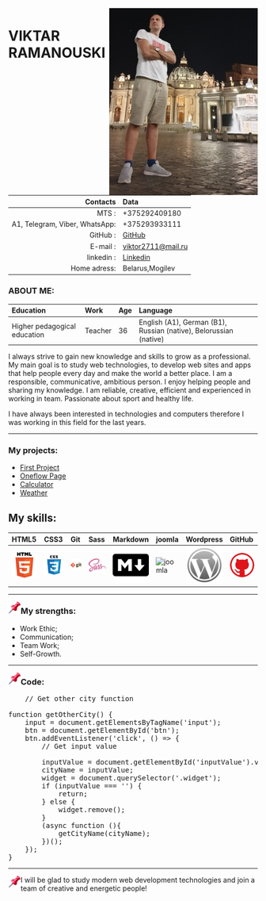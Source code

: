 <img align="right" alt="my photo" src="https://github.com/vitek2711/vitek2711/blob/main/images/vitek2711.jpg?raw=true" width="300">

# **VIKTAR RAMANOUSKI**
|Contacts|Data|
|-----:|:-----|
|MTS :| +375292409180|
|A1, Telegram, Viber, WhatsApp:| +375293933111|
|GitHub :|[GitHub](https://github.com/vitek2711)|
|E-mail :| viktor2711@mail.ru|
|linkedin :| [Linkedin](https://www.linkedin.com/public-profile/settings?lipi=urn%3Ali%3Apage%3Ad_flagship3_profile_self_edit_contact-info%3B4ISP33iORlWBazDq8JeWOw%3D%3D)|
|Home adress:|Belarus,Mogilev|

### **ABOUT ME:**

|**Education**|**Work**|**Age**|**Language**|
|:-----|:-----|:-----|:-----|
|Higher pedagogical education|Teacher|36|English (A1), German (B1), Russian (native), Belorussian (native)|

I always strive to gain new knowledge and skills to grow as a professional. My main goal is to study web technologies, to develop web sites and apps that help people every day and make the world a better place. I am a responsible, communicative, ambitious person. I enjoy helping people and sharing my knowledge. I am reliable, creative, efficient and experienced in working in team. Passionate about sport and healthy life. 

I have always been interested in technologies and computers therefore I was working in this field for the last years.

***

### **My projects:**

* [First Project](https://vitek2711.github.io/firstproject/)
* [Oneflow Page](https://vitek2711.github.io/oneflow/)
* [Calculator](https://vitek2711.github.io/Calculator/)
* [Weather](https://vitek2711.github.io/weather/)

## **My skills:**

|**HTML5**|**CSS3**|**Git**|**Sass**|**Markdown**|**joomla**|**Wordpress**|**GitHub**|
|:-----|:-----|:-----|:-----|:-----|:-----|:-----|:-----|
|<img alt="html5" src="https://raw.githubusercontent.com/github/explore/80688e429a7d4ef2fca1e82350fe8e3517d3494d/topics/html/html.png" width="80">|<img alt="css" src="https://raw.githubusercontent.com/github/explore/80688e429a7d4ef2fca1e82350fe8e3517d3494d/topics/css/css.png" width="80">|<img alt="git" src="https://raw.githubusercontent.com/github/explore/80688e429a7d4ef2fca1e82350fe8e3517d3494d/topics/git/git.png" width="80">|<img alt="sass" src="https://raw.githubusercontent.com/github/explore/80688e429a7d4ef2fca1e82350fe8e3517d3494d/topics/sass/sass.png" width="80">|<img alt="markdown" src="https://raw.githubusercontent.com/github/explore/80688e429a7d4ef2fca1e82350fe8e3517d3494d/topics/markdown/markdown.png" width="80">|<img alt="joomla" src="https://cdn.joomla.org/images/Joomla_logo.png" width="50">|<img alt="wordpress" src="https://github.com/vitek2711/vitek2711/blob/main/images/Wordpress.png?raw=trueg" width="80">|<img alt="github" src="https://github.com/vitek2711/vitek2711/blob/main/images/github.png?raw=true" width="85">|

***
<img align="left" alt="my photo" src="https://github.com/vitek2711/vitek2711/blob/main/images/1f4cc.png?raw=true" width="25">

### **My strengths:**
* Work Ethic;
* Communication;
* Team Work;
* Self-Growth.

***
<img align="left" alt="my photo" src="https://github.com/vitek2711/vitek2711/blob/main/images/1f4cc.png?raw=true" width="25">

### **Code:**

<pre>
    // Get other city function

function getOtherCity() {
    input = document.getElementsByTagName('input');
    btn = document.getElementById('btn');
    btn.addEventListener('click', () => {
        // Get input value
        
        inputValue = document.getElementById('inputValue').value;
        cityName = inputValue;
        widget = document.querySelector('.widget');
        if (inputValue === '') {
            return;
        } else {
            widget.remove();
        }
        (async function (){
            getCityName(cityName);
        })();
    });
}
</pre>

***
<img align="left" alt="my photo" src="https://github.com/vitek2711/vitek2711/blob/main/images/1f4cc.png?raw=true" width="25">

I will be glad to study modern web development technologies and join a team of creative and energetic people!